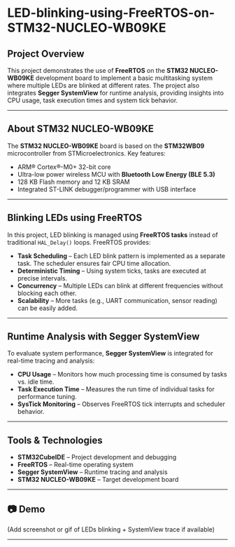 # LED-blinking-using-FreeRTOS-on-STM32-NUCLEO-WB09KE

## Project Overview
This project demonstrates the use of **FreeRTOS** on the **STM32 NUCLEO-WB09KE** development board to implement a basic multitasking system where multiple LEDs are blinked at different rates. The project also integrates **Segger SystemView** for runtime analysis, providing insights into CPU usage, task execution times and system tick behavior.

---

## About STM32 NUCLEO-WB09KE
The **STM32 NUCLEO-WB09KE** board is based on the **STM32WB09** microcontroller from STMicroelectronics. Key features:
- ARM® Cortex®-M0+ 32-bit core
- Ultra-low power wireless MCU with **Bluetooth Low Energy (BLE 5.3)**
- 128 KB Flash memory and 12 KB SRAM
- Integrated ST-LINK debugger/programmer with USB interface

---

## Blinking LEDs using FreeRTOS
In this project, LED blinking is managed using **FreeRTOS tasks** instead of traditional `HAL_Delay()` loops. FreeRTOS provides:
- **Task Scheduling** – Each LED blink pattern is implemented as a separate task. The scheduler ensures fair CPU time allocation.
- **Deterministic Timing** – Using system ticks, tasks are executed at precise intervals.
- **Concurrency** – Multiple LEDs can blink at different frequencies without blocking each other.
- **Scalability** – More tasks (e.g., UART communication, sensor reading) can be easily added.

---

## Runtime Analysis with Segger SystemView
To evaluate system performance, **Segger SystemView** is integrated for real-time tracing and analysis:
- **CPU Usage** – Monitors how much processing time is consumed by tasks vs. idle time.
- **Task Execution Time** – Measures the run time of individual tasks for performance tuning.
- **SysTick Monitoring** – Observes FreeRTOS tick interrupts and scheduler behavior.

---

## Tools & Technologies
- **STM32CubeIDE** – Project development and debugging
- **FreeRTOS** – Real-time operating system
- **Segger SystemView** – Runtime tracing and analysis
- **STM32 NUCLEO-WB09KE** – Target development board

---

## 📷 Demo
(Add screenshot or gif of LEDs blinking + SystemView trace if available)

---
